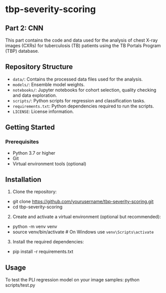 # tbp-severity-scoring

## Part 2: CNN
This part contains the code and data used for the analysis of chest X-ray images (CXRs) for tuberculosis (TB) patients using the TB Portals Program (TBP) database.

## Repository Structure
- `data/`: Contains the processed data files used for the analysis.
- `models/`: Ensemble model weights.
- `notebooks/`: Jupyter notebooks for cohort selection, quality checking and data exploration.
- `scripts/`: Python scripts for regression and classification tasks.
- `requirements.txt`: Python dependencies required to run the scripts.
- `LICENSE`: License information.

## Getting Started
### Prerequisites
- Python 3.7 or higher
- Git
- Virtual environment tools (optional)

## Installation
1. Clone the repository:
- git clone https://github.com/yourusername/tbp-severity-scoring.git
- cd tbp-severity-scoring

2. Create and activate a virtual environment (optional but recommended):
- python -m venv venv
- source venv/bin/activate  # On Windows use `venv\Scripts\activate`

3. Install the required dependencies:
- pip install -r requirements.txt


## Usage
To test the PLI regression model on your image samples:
python scripts/test.py


